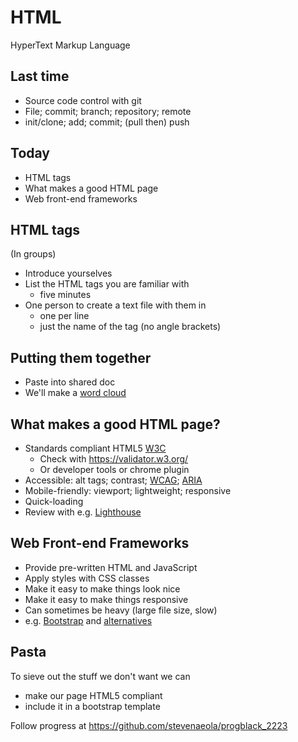 

# HTML 
HyperText Markup Language


## Last time 


* Source code control with git
* File; commit; branch; repository; remote
* init/clone; add; commit; (pull then) push



## Today

* HTML tags
* What makes a good HTML page
* Web front-end frameworks


## HTML tags

(In groups)

* Introduce yourselves
* List the HTML tags you are familiar with 
  - five minutes
* One person to create a text file with them in
  - one per line
  - just the name of the tag (no angle brackets)


## Putting them together

* Paste into shared doc
* We'll make a [word cloud](https://www.wordclouds.com/)


## What makes a good HTML page?


* Standards compliant HTML5 [W3C](https://www.w3.org/TR/html52/) 
  - Check with <https://validator.w3.org/>
  - Or developer tools or chrome plugin
* Accessible: alt tags; contrast; [WCAG](https://www.w3.org/TR/WCAG21/); [ARIA](https://developer.mozilla.org/en-US/docs/Web/Accessibility/ARIA)
* Mobile-friendly: viewport; lightweight; responsive
* Quick-loading
* Review with e.g. [Lighthouse](https://developers.google.com/web/tools/lighthouse)



## Web Front-end Frameworks

- Provide pre-written HTML and JavaScript
- Apply styles with CSS classes
- Make it easy to make things look nice
- Make it easy to make things responsive
- Can sometimes be heavy (large file size, slow)
- e.g. [Bootstrap](https://getbootstrap.com/) and [alternatives](https://classpert.com/blog/top-bootstrap-alternatives)


## Pasta

To sieve out the stuff we don't want we can

- make our page HTML5 compliant
- include it in a bootstrap template

Follow progress at <https://github.com/stevenaeola/progblack_2223>




